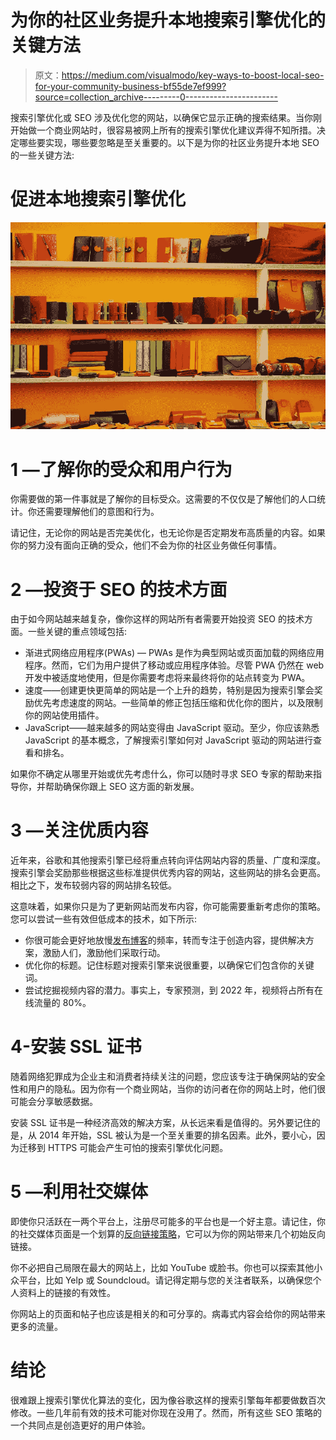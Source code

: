 # 为你的社区业务提升本地搜索引擎优化的关键方法

> 原文：<https://medium.com/visualmodo/key-ways-to-boost-local-seo-for-your-community-business-bf55de7ef999?source=collection_archive---------0----------------------->

搜索引擎优化或 SEO 涉及优化您的网站，以确保它显示正确的搜索结果。当你刚开始做一个商业网站时，很容易被网上所有的搜索引擎优化建议弄得不知所措。决定哪些要实现，哪些要忽略是至关重要的。以下是为你的社区业务提升本地 SEO 的一些关键方法:

# 促进本地搜索引擎优化

![](img/e0b47de548675d59cc10562b15f6d415.png)

# 1 —了解你的受众和用户行为

你需要做的第一件事就是了解你的目标受众。这需要的不仅仅是了解他们的人口统计。你还需要理解他们的意图和行为。

请记住，无论你的网站是否完美优化，也无论你是否定期发布高质量的内容。如果你的努力没有面向正确的受众，他们不会为你的社区业务做任何事情。

# 2 —投资于 SEO 的技术方面

由于如今网站越来越复杂，像你这样的网站所有者需要开始投资 SEO 的技术方面。一些关键的重点领域包括:

*   渐进式网络应用程序(PWAs) — PWAs 是作为典型网站或页面加载的网络应用程序。然而，它们为用户提供了移动或应用程序体验。尽管 PWA 仍然在 web 开发中被适度地使用，但是你需要考虑将来最终将你的站点转变为 PWA。
*   速度——创建更快更简单的网站是一个上升的趋势，特别是因为搜索引擎会奖励优先考虑速度的网站。一些简单的修正包括压缩和优化你的图片，以及限制你的网站使用插件。
*   JavaScript——越来越多的网站变得由 JavaScript 驱动。至少，你应该熟悉 JavaScript 的基本概念，了解搜索引擎如何对 JavaScript 驱动的网站进行查看和排名。

如果你不确定从哪里开始或优先考虑什么，你可以随时寻求 SEO 专家的帮助来指导你，并帮助确保你跟上 SEO 这方面的新发展。

# 3 —关注优质内容

近年来，谷歌和其他搜索引擎已经将重点转向评估网站内容的质量、广度和深度。搜索引擎会奖励那些根据这些标准提供优秀内容的网站，这些网站的排名会更高。相比之下，发布较弱内容的网站排名较低。

这意味着，如果你只是为了更新网站而发布内容，你可能需要重新考虑你的策略。您可以尝试一些有效但低成本的技术，如下所示:

*   你很可能会更好地放慢[发布博客](https://visualmodo.com/blog-post-writing-tips/)的频率，转而专注于创造内容，提供解决方案，激励人们，激励他们采取行动。
*   优化你的标题。记住标题对搜索引擎来说很重要，以确保它们包含你的关键词。
*   尝试挖掘视频内容的潜力。事实上，专家预测，到 2022 年，视频将占所有在线流量的 80%。

# 4-安装 SSL 证书

随着网络犯罪成为企业主和消费者持续关注的问题，您应该专注于确保网站的安全性和用户的隐私。因为你有一个商业网站，当你的访问者在你的网站上时，他们很可能会分享敏感数据。

安装 SSL 证书是一种经济高效的解决方案，从长远来看是值得的。另外要记住的是，从 2014 年开始，SSL 被认为是一个至关重要的排名因素。此外，要小心，因为迁移到 HTTPS 可能会产生可怕的搜索引擎优化问题。

# 5 —利用社交媒体

即使你只活跃在一两个平台上，注册尽可能多的平台也是一个好主意。请记住，你的社交媒体页面是一个划算的[反向链接策略](https://www.forbes.com/sites/forbescommunicationscouncil/2017/11/29/10-powerful-whitehat-backlink-tactics-for-digital-marketers/)，它可以为你的网站带来几个初始反向链接。

你不必把自己局限在最大的网站上，比如 YouTube 或脸书。你也可以探索其他小众平台，比如 Yelp 或 Soundcloud。请记得定期与您的关注者联系，以确保您个人资料上的链接的有效性。

你网站上的页面和帖子也应该是相关的和可分享的。病毒式内容会给你的网站带来更多的流量。

# 结论

很难跟上搜索引擎优化算法的变化，因为像谷歌这样的搜索引擎每年都要做数百次修改。一些几年前有效的技术可能对你现在没用了。然而，所有这些 SEO 策略的一个共同点是创造更好的用户体验。